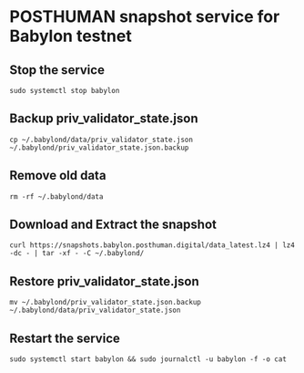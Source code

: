 # POSTHUMAN snapshot service for Babylon testnet

## Stop the service
```
sudo systemctl stop babylon
```
## Backup priv_validator_state.json
```
cp ~/.babylond/data/priv_validator_state.json ~/.babylond/priv_validator_state.json.backup
```
## Remove old data
```
rm -rf ~/.babylond/data
```
## Download and Extract the snapshot
```
curl https://snapshots.babylon.posthuman.digital/data_latest.lz4 | lz4 -dc - | tar -xf - -C ~/.babylond/
```
## Restore priv_validator_state.json
```
mv ~/.babylond/priv_validator_state.json.backup ~/.babylond/data/priv_validator_state.json
```

## Restart the service
```
sudo systemctl start babylon && sudo journalctl -u babylon -f -o cat
```
